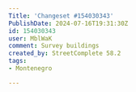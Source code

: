 ```yaml
---
Title: 'Changeset #154030343'
PublishDate: 2024-07-16T19:31:30Z
id: 154030343
user: MblWaK
comment: Survey buildings
created_by: StreetComplete 58.2
tags:
- Montenegro

---
```

